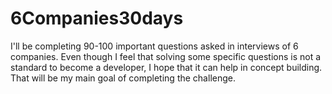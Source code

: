 # 6Companies30days
I'll be completing 90-100 important questions asked in interviews of 6 companies. Even though I feel that solving some specific questions is not a standard to become a developer, I hope that it can help in concept building. That will be my main goal of completing the challenge.
